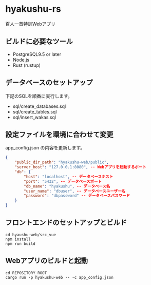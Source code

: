 # hyakushu-rs

百人一首特訓Webアプリ

## ビルドに必要なツール

* PostgreSQL9.5 or later
* Node.js
* Rust (rustup)

## データベースのセットアップ

下記のSQLを順番に実行します。

* sql/create_databases.sql
* sql/create_tables.sql
* sql/insert_wakas.sql

## 設定ファイルを環境に合わせて変更

app_config.json の内容を更新します。

```json
{
    "public_dir_path": "hyakushu-web/public",
    "server_host": "127.0.0.1:8080", -- Webアプリを起動するポート
    "db": {
        "host": "localhost", -- データベースホスト
        "port": "5432", -- データベースポート
        "db_name": "hyakushu", -- データベース名
        "user_name": "dbuser", -- データベースユーザー名
        "password": "dbpassword" -- データベースパスワード
    }
}
```

## フロントエンドのセットアップとビルド

```
cd hyaushu-web/src_vue
npm install
npm run build
```

## Webアプリのビルドと起動

```
cd REPOSITORY_ROOT
cargo run -p hyakushu-web -- -c app_config.json
```